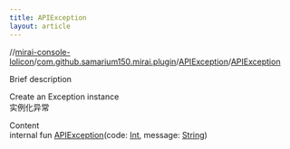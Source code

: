 ```yaml
---
title: APIException
layout: article
---
```

//[mirai-console-lolicon](../../index.md)/[com.github.samarium150.mirai.plugin](../index.md)/[APIException](index.md)/[APIException](-a-p-i-exception.md)





Brief description  


Create an Exception instance <br> 实例化异常


Content  
internal fun [APIException](-a-p-i-exception.md)(code: [Int](https://kotlinlang.org/api/latest//stdlib/kotlin/-int/index.html), message: [String](https://kotlinlang.org/api/latest//stdlib/kotlin/-string/index.html))  




